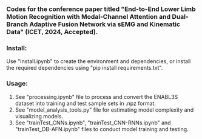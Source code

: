 ### Codes for the conference paper titled "End-to-End Lower Limb Motion Recognition with Modal-Channel Attention and Dual-Branch Adaptive Fusion Network via sEMG and Kinematic Data" (ICET, 2024, Accepted).
### Install: 
Use "Install.ipynb" to create the environment and dependencies, or install the required dependencies using "pip install requirements.txt".
### Usage:
1. See "processing.ipynb" file to process and convert the ENABL3S dataset into training and test sample sets in .npz format.
2. See "model_analysis_tools.py" file for estimating model complexity and visualizing models.
3. See "trainTest_CNNs.ipynb", "trainTest_CNN-RNNs.ipynb" and "trainTest_DB-AFN.ipynb" files to conduct model training and testing.
